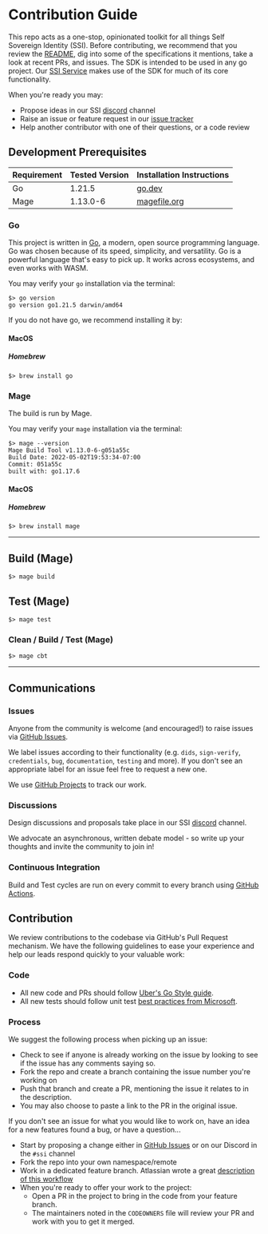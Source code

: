 # Contribution Guide

This repo acts as a one-stop, opinionated toolkit for all things Self Sovereign Identity (SSI). Before contributing, we recommend that you review the [README](README.md), dig into some of the specifications it mentions, take a look at recent PRs, and issues. The SDK is intended to be used in any go project. Our [SSI Service](github.com/TBD54566975/ssi-service) makes use of the SDK for much of its core functionality.

When you're ready you may:
* Propose ideas in our SSI [discord](https://discord.com/channels/937858703112155166/969272692891086868) channel
* Raise an issue or feature request in our [issue tracker](https://github.com/TBD54566975/ssi-sdk/issues)
* Help another contributor with one of their questions, or a code review


## Development Prerequisites

| Requirement | Tested Version | Installation Instructions                              |
|-------------|----------------|--------------------------------------------------------|
| Go          | 1.21.5         | [go.dev](https://go.dev/doc/tutorial/compile-install)  |
| Mage        | 1.13.0-6       | [magefile.org](https://magefile.org/)                  |

### Go

This project is written in [Go](https://go.dev/), a modern, open source programming language. Go was chosen because of its speed, simplicity, and versatility. Go is a powerful language that's easy to pick up. It works across ecosystems, and even works with WASM.

You may verify your `go` installation via the terminal:

```
$> go version
go version go1.21.5 darwin/amd64
```

If you do not have go, we recommend installing it by:

#### MacOS

##### Homebrew

```
$> brew install go
```

### Mage

The build is run by Mage.

You may verify your `mage` installation via the terminal:

```
$> mage --version
Mage Build Tool v1.13.0-6-g051a55c
Build Date: 2022-05-02T19:53:34-07:00
Commit: 051a55c
built with: go1.17.6
```

#### MacOS

##### Homebrew

```
$> brew install mage
```

---

## Build (Mage)

```
$> mage build
```

## Test (Mage)

```
$> mage test
```

### Clean / Build / Test (Mage)

```
$> mage cbt
```

---

## Communications

### Issues

Anyone from the community is welcome (and encouraged!) to raise issues
via [GitHub Issues](https://github.com/TBD54566975/ssi-sdk/issues).

We label issues according to their functionality (e.g. `dids`, `sign-verify`, `credentials`, `bug`, `documentation`, `testing` and more). If you don't see an appropriate label for an issue feel free to request a new one. 

We use [GitHub Projects](https://github.com/orgs/TBD54566975/projects/17) to track our work.

### Discussions

Design discussions and proposals take place in our SSI [discord](https://discord.com/channels/937858703112155166/969272692891086868) channel.

We advocate an asynchronous, written debate model - so write up your thoughts and invite the community to join in!

### Continuous Integration

Build and Test cycles are run on every commit to every branch
using [GitHub Actions](https://github.com/TBD54566975/ssi-sdk/actions).

## Contribution

We review contributions to the codebase via GitHub's Pull Request mechanism. We have the following guidelines to ease
your experience and help our leads respond quickly to your valuable work:

### Code
* All new code and PRs should follow [Uber's Go Style guide](https://github.com/uber-go/guide/blob/master/style.md).
* All new tests should follow unit test [best practices from Microsoft](https://learn.microsoft.com/en-us/dotnet/core/testing/unit-testing-best-practices#best-practices). 

### Process
We suggest the following process when picking up an issue:
 * Check to see if anyone is already working on the issue by looking to see if the issue has any comments saying so.
 * Fork the repo and create a branch containing the issue number you're working on
 * Push that branch and create a PR, mentioning the issue it relates to in the description.
 * You may also choose to paste a link to the PR in the original issue.

If you don't see an issue for what you would like to work on, have an idea for a new features found a bug, or have a question...
* Start by proposing a change either in [GitHub Issues](https://github.com/TBD54566975/ssi-sdk/issues) or on our Discord in the `#ssi` channel
* Fork the repo into your own namespace/remote
* Work in a dedicated feature branch. Atlassian wrote a
  great [description of this workflow](https://www.atlassian.com/git/tutorials/comparing-workflows/feature-branch-workflow)
* When you're ready to offer your work to the project:
  * Open a PR in the project to bring in the code from your feature branch.
  * The maintainers noted in the `CODEOWNERS` file will review your PR and work with you to get it merged.
